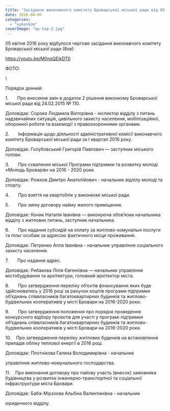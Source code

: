 ```yaml
---
title: "Засідання виконавчого комітету Броварської міської ради від 05 квітня 2016 року"
date: 2016-04-05
categories: 
  - "vykonkom"
coverImage: "wp-top-2.jpg"
---
```


05 квітня 2016 року відбулося чергове засідання виконавчого комітету Броварської міської ради (8хв):<!--more-->

https://youtu.be/M0nsQEjkDT0

ФОТО:

\

Порядок денний:

1.       Про внесення змін в додаток 2 рішення виконкому Броварської міської ради від 24.02.2015 № 110.

Доповідає: Сорока Людмила Вікторівна - інспектор відділу з питань надзвичайних ситуацій, цивільного захисту населення, мобілізаційної, оборонної роботи та взаємодії з правоохоронними органами.

2.       Інформація щодо діяльності адміністративної комісії виконавчого комітету Броварської міської ради за І квартал 2016 року.

Доповідає: Голубовський Григорій Павлович — заступник міського голови.

3.       Про схвалення міської Програми підтримки та розвитку молоді «Молодь Броварів» на 2016 - 2020 роки.

Доповідає: Рожков Дмитро Анатолійович - начальник відлілу молоді та спорту.

4.       Про взяття на квартоблік у виконкомі міської ради.

5.       Про зміну договору найму жилого приміщення.

Доповідає: Коник Наталія Іванівна — виконуюча обов’язки начальника відділу з житлових питань, заступник начальника.

6.       Про надання субсидій на оплату за житлово-комунальні послуги та пільг особам за адресою фактичного місця проживання.

Доповідає: Петренко Алла Іванівна - начальник управління соціального захисту населення.

7.       Про надання адрес.

Доповідає: Рибакова Лілія Євгеніївна — начальник управління містобудування та архітектури, головний архітектор міста.

8.       Про затвердження переліку об’єктів фінансування яких буде здійснюватись у 2016 році за рахунок коштів програми підтримки об’єднань співвласників багатоквартирних будинків та житлово-будівельних кооперативів у місті Бровари на 2016-2020 роки.

9.       Про затвердження положення про порядок проведення конкурсного відбору проектів для участі у програмі підтримки об’єднань співвласників багатоквартирних будинків та житлово-будівельних кооперативів у місті Бровари на 2016-2020 роки.

10.    Про затвердження переліку житлових будинків на встановлення приладів обліку теплової енергії в 2016 році.

Доповідає: Плотнікова Галина Володимирівна - начальник

управління житлово-комунального господарства.

11.    Про виконання договору про пайову участь (внесок) замовника будівництва у розвиток інженерно-транспортної та соціальної інфраструктури міста Бровари.

Доповідає: Баба-Мірзоєва Альбіна Валентинівна - начальник

юридичного відділу.
